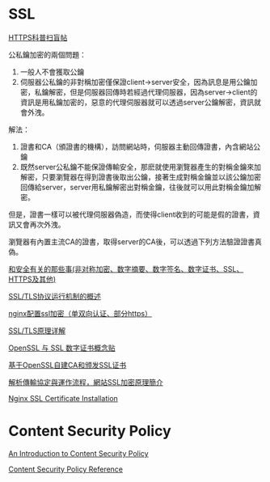 # SSL

[HTTPS科普扫盲帖](https://segmentfault.com/a/1190000004523659)

公私鑰加密的兩個問題：

1. 一般人不會獲取公鑰
2. 伺服器公私鑰的非對稱加密僅保證client->server安全，因為訊息是用公鑰加密，私鑰解密，但是伺服器回傳時若經過代理伺服器，因為server->client的資訊是用私鑰加密的，惡意的代理伺服器就可以透過server公鑰解密，資訊就會外洩。

解法：

1. 證書和CA（頒證書的機構），訪問網站時，伺服器主動回傳證書，內含網站公鑰
2. 既然server公私鑰不能保證傳輸安全，那麽就使用瀏覽器產生的對稱金鑰來加解密，只要瀏覽器在得到證書後取出公鑰，接著生成對稱金鑰並以該公鑰加密回傳給server，server用私鑰解密出對稱金鑰，往後就可以用此對稱金鑰加解密。

但是，證書一樣可以被代理伺服器偽造，而使得client收到的可能是假的證書，資訊又會再次外洩。

瀏覽器有內置主流CA的證書，取得server的CA後，可以透過下列方法驗證證書真偽。

[和安全有关的那些事(非对称加密、数字摘要、数字签名、数字证书、SSL、HTTPS及其他)](http://blog.csdn.net/bluishglc/article/details/7585965)

[SSL/TLS协议运行机制的概述](http://www.ruanyifeng.com/blog/2014/02/ssl_tls.html)

[nginx配置ssl加密（单双向认证、部分https）](http://seanlook.com/2015/05/28/nginx-ssl/)

[SSL/TLS原理详解](https://segmentfault.com/a/1190000002554673)

[OpenSSL 与 SSL 数字证书概念贴](https://segmentfault.com/a/1190000002568019)

[基于OpenSSL自建CA和颁发SSL证书](https://segmentfault.com/a/1190000002569859)

[解析傳輸協定與運作流程，網站SSL加密原理簡介](http://www.netadmin.com.tw/article_content.aspx?sn=1106140008)


[Nginx SSL Certificate Installation](https://www.digicert.com/ssl-certificate-installation-nginx.htm)



# Content Security Policy


[An Introduction to Content Security Policy](http://www.html5rocks.com/en/tutorials/security/content-security-policy/)

[Content Security Policy Reference](https://content-security-policy.com/#source_list)
